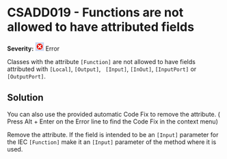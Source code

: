 # CSADD019 - Functions are not allowed to have attributed fields

**Severity:** ![Error](../images/Error.png) Error

Classes with the attribute `[Function]` are not allowed to have fields attributed with `[Local]`, `[Output]`, ` [Input]`, `[InOut]`, `[InputPort]` or `[OutputPort]`.


## Solution

You can also use the provided automatic Code Fix to remove the attribute. ( Press Alt + Enter on the Error line to find the Code Fix in the context menu) 


Remove the attribute. If the field is intended to be an `[Input]` parameter for the IEC `[Function]` make it an `[Input]` parameter of the method where it is used.